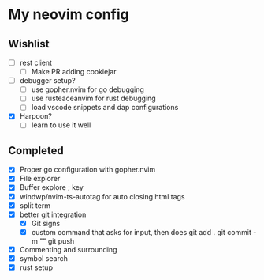 # My neovim config

## Wishlist

- [ ] rest client
  - [ ] Make PR adding cookiejar
- [ ] debugger setup?
  - [ ] use gopher.nvim for go debugging
  - [ ] use rusteaceanvim for rust debugging
  - [ ] load vscode snippets and dap configurations
- [x] Harpoon?
  - [ ] learn to use it well

## Completed

- [x] Proper go configuration with gopher.nvim
- [x] File explorer
- [x] Buffer explore ; key
- [x] windwp/nvim-ts-autotag for auto closing html tags
- [x] split term
- [x] better git integration
  - [x] Git signs
  - [x] custom command that asks for input, then does git add . <cr> git commit -m "" <cr> git push
- [x] Commenting and surrounding
- [x] symbol search
- [x] rust setup
